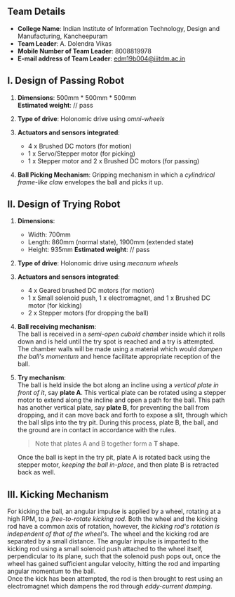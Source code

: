## Team Details
* **College Name**: Indian Institute of Information Technology, Design and Manufacturing, Kancheepuram
* **Team Leader**: A. Dolendra Vikas
* **Mobile Number of Team Leader**: 8008819978
* **E-mail address of Team Leader**: edm19b004@iiitdm.ac.in

## I. Design of Passing Robot
1. **Dimensions**: 500mm * 500mm * 500mm  
   **Estimated weight**: // pass

2. **Type of drive**: Holonomic drive using *omni-wheels*

3. **Actuators and sensors integrated**:  
   * 4 x Brushed DC motors (for motion)
   * 1 x Servo/Stepper motor (for picking)
   * 1 x Stepper motor and 2 x Brushed DC motors (for passing)

4. **Ball Picking Mechanism**: Gripping mechanism in which a *cylindrical frame-like claw* envelopes the ball and picks it up.

## II. Design of Trying Robot
1. **Dimensions**:
   * Width: 700mm
   * Length: 860mm (normal state), 1900mm (extended state)
   * Height: 935mm
   **Estimated weight**: // pass

2. **Type of drive**: Holonomic drive using *mecanum wheels*

3. **Actuators and sensors integrated**:
   * 4 x Geared brushed DC motors (for motion)
   * 1 x Small solenoid push, 1 x electromagnet, and 1 x Brushed DC motor (for kicking)
   * 2 x Stepper motors (for dropping the ball)

4. **Ball receiving mechanism**:  
The ball is received in a *semi-open cuboid chamber* inside which it rolls down and is held until the try spot is reached and a try is attempted.  
The chamber walls will be made using a material which would *dampen the ball's momentum* and hence facilitate appropriate reception of the ball.

5. **Try mechanism**:  
The ball is held inside the bot along an incline using a *vertical plate in front of it*, say **plate A**. This vertical plate can be rotated using a stepper motor to extend along the incline and open a path for the ball. This path has another vertical plate, say **plate B**, for preventing the ball from dropping, and it can move back and forth to expose a slit, through which the ball slips into the try pit. During this process, plate B, the ball, and the ground are in contact in accordance with the rules.

   > Note that plates A and B together form a **T shape**.  

   Once the ball is kept in the try pit, plate A is rotated back using the stepper motor, *keeping the ball in-place*, and then plate B is retracted back as well.

## III. Kicking Mechanism
For kicking the ball, an angular impulse is applied by a wheel, rotating at a high RPM, to a *free-to-rotate kicking rod*. Both the wheel and the kicking rod have a common axis of rotation, however, the *kicking rod's rotation is independent of that of the wheel's*. The wheel and the kicking rod are separated by a small distance. The angular impulse is imparted to the kicking rod using a small solenoid push attached to the wheel itself, perpendicular to its plane, such that the solenoid push pops out, once the wheel has gained sufficient angular velocity, hitting the rod and imparting angular momentum to the ball.  
Once the kick has been attempted, the rod is then brought to rest using an electromagnet which dampens the rod through *eddy-current damping*.

